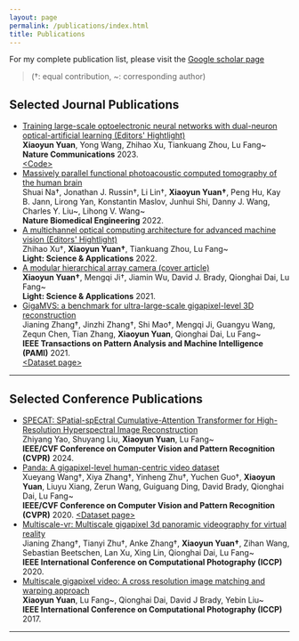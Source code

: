 ```yaml
---
layout: page
permalink: /publications/index.html
title: Publications
---
```


For my complete publication list, please visit the [Google scholar page](https://scholar.google.com/citations?user=MrEV0uwAAAAJ&hl=en)

> (†: equal contribution, ~: corresponding author)

## Selected Journal Publications

- [Training large-scale optoelectronic neural networks with dual-neuron optical-artificial learning (Editors' Hightlight)](https://www.nature.com/articles/s41467-023-42984-y)<br>**Xiaoyun Yuan**, Yong Wang, Zhihao Xu, Tiankuang Zhou, Lu Fang~<br> **Nature Communications** 2023.<br>[\<Code\>](https://github.com/yuanxy92/DANTE)
- [Massively parallel functional photoacoustic computed tomography of the human brain](https://www.nature.com/articles/s41551-021-00735-8)<br>Shuai Na†, Jonathan J. Russin†, Li Lin†, **Xiaoyun Yuan†**, Peng Hu, Kay B. Jann, Lirong Yan, Konstantin Maslov, Junhui Shi, Danny J. Wang, Charles Y. Liu~, Lihong V. Wang~<br> **Nature Biomedical Engineering** 2022.
- [A multichannel optical computing architecture for advanced machine vision (Editors' Hightlight)](https://www.nature.com/articles/s41377-022-00945-y)<br>Zhihao Xu†, **Xiaoyun Yuan†**, Tiankuang Zhou, Lu Fang~<br> **Light: Science & Applications** 2022.
- [A modular hierarchical array camera (cover article)](https://www.nature.com/articles/s41377-021-00485-x)<br>**Xiaoyun Yuan†**, Mengqi Ji†, Jiamin Wu, David J. Brady, Qionghai Dai, Lu Fang~<br> **Light: Science & Applications** 2021.
- [GigaMVS: a benchmark for ultra-large-scale gigapixel-level 3D reconstruction](https://ieeexplore.ieee.org/abstract/document/9547729)<br>Jianing Zhang†, Jinzhi Zhang†, Shi Mao†, Mengqi Ji, Guangyu Wang, Zequn Chen, Tian Zhang, **Xiaoyun Yuan**, Qionghai Dai, Lu Fang~<br> **IEEE Transactions on Pattern Analysis and Machine Intelligence (PAMI)** 2021.<br>[\<Dataset page\>](https://gigavision.cn/data/news?nav=GigaMVS%20RAWDATA&type=nav&t=1731982252980)

---

## Selected Conference Publications

- [SPECAT: SPatial-spEctral Cumulative-Attention Transformer for High-Resolution Hyperspectral Image Reconstruction](https://openaccess.thecvf.com/content/CVPR2024/html/Yao_SPECAT_SPatial-spEctral_Cumulative-Attention_Transformer_for_High-Resolution_Hyperspectral_Image_Reconstruction_CVPR_2024_paper.html)<br>Zhiyang Yao, Shuyang Liu, **Xiaoyun Yuan**, Lu Fang~
<br> **IEEE/CVF Conference on Computer Vision and Pattern Recognition (CVPR)** 2024.
- [Panda: A gigapixel-level human-centric video dataset](https://openaccess.thecvf.com/content_CVPR_2020/html/Wang_PANDA_A_Gigapixel-Level_Human-Centric_Video_Dataset_CVPR_2020_paper.html)<br>Xueyang Wang†, Xiya Zhang†, Yinheng Zhu†, Yuchen Guo†, **Xiaoyun Yuan**, Liuyu Xiang, Zerun Wang, Guiguang Ding, David Brady, Qionghai Dai, Lu Fang~
<br> **IEEE/CVF Conference on Computer Vision and Pattern Recognition (CVPR)** 2020.
[\<Dataset page\>](https://gigavision.cn/data/news?nav=DataSet%20Panda&type=nav&t=1731982080864)
- [Multiscale-vr: Multiscale gigapixel 3d panoramic videography for virtual reality](https://ieeexplore.ieee.org/abstract/document/9105244)<br>Jianing Zhang†, Tianyi Zhu†, Anke Zhang†, **Xiaoyun Yuan†**, Zihan Wang, Sebastian Beetschen, Lan Xu, Xing Lin, Qionghai Dai, Lu Fang~
<br> **IEEE International Conference on Computational Photography (ICCP)** 2020.
- [Multiscale gigapixel video: A cross resolution image matching and warping approach](https://ieeexplore.ieee.org/abstract/document/7951481)<br>**Xiaoyun Yuan**, Lu Fang~, Qionghai Dai, David J Brady, Yebin Liu~
<br> **IEEE International Conference on Computational Photography (ICCP)** 2017.

---

<!-- ## Ongoing Project

- Intelligent Communication Systems for Internet of Everything (Supervised by [Prof. Özgür Akan](https://www.eng.cam.ac.uk/profiles/oba21))

To match the ubiquitous connectivity and heterogeneous networking characteristics of the universe, IoE also integrates new IoXs into its framework. **Internet of Nano Things (IoNT)**, for example, is poised to increase the resolution of cyber-physical interfaces and bring connectivity into uncharted territories, e.g., inside the human body, with the networks of smart biological agents. **Internet of People and Senses (IoPS)**, as another example, refers to the conceptual transfer of information and even skills between humans besides the nonverbal communication of senses, e.g., olfaction and gustation. We aim to design and implement new intelligent communication techniques for the **Internet of Everything**.

<br>

--- -->

<!-- ## Degree Thesis

- [Hybrid Detection Mechanism for Spoofing Attacks in Bluetooth Low Energy Networks](https://caihanlin.com/mypaper/thesis/UG-thesis.pdf)<br>**Hanlin Cai** (Advisor: Zhezhuang Xu). **Best Bachelor Thesis Award** (Top 1/300).<br>Proposal paper has been accepted by AAAI 2024<br>Expect to submit a long paper to KDD 2024.

- [Industrial Inspection System based on Intelligent IoT and Bionic Quadruped Robot](https://caihanlin.com/mypaper/thesis/IP-report.pdf)<br>**Hanlin Cai** (Advisor: Zhezhuang Xu, Yuxiong Xia). Junior-year Intern Program.<br>Industrial Placement at China Huading Tech and IIoT Lab<br>

  <br>

---

## Early Project

- [Proposal: Securing Billion Bluetooth Devices leveraging Learning-based Techniques](https://ojs.aaai.org/index.php/AAAI/article/view/30544)<br>*Final year project (FYP).*<br>**Hanlin Cai** (Advisors: Zhezhuang Xu, Tozammel Hossain)<br>The 38th Annual AAAI Conference on Artificial Intelligence (AAAI 2024), Undergraduate Consortium.<br>Vancouver, Canada. February, 2024.

- Optimizing Traffic Sign Detection System Using Deep Residual Neural Networks Combined with Analytic Hierarchy Process Model<br>*Junior-year course design.*<br>**Hanlin Cai**, Zheng Li, Jiaqi Hu, Wei Hong Lim, Sew Sun Tiang, Mastaneh Mokayef, Chin Hong Wong<br>The 28th International Conference on Artificial Life and Robotics.<br>Beppu, Japan. February, 2023.<br>Recommended for expanding publication in the Journal of Advances in Artificial Life Robotics (EI Compendex).

- An IoT Garbage Monitoring System for Effective Garbage Management<br>*First-year course design.*<br>**Hanlin Cai**, Jiaqi Hu, Zheng Li, Wei Hong Lim, Mastaneh Mokayef, Chin Hong Wong<br>The 4th International Conference on Computer Engineering, Network and Intelligent Multimedia<br>Surabaya, Indonesia. November, 2022 (EI Compendex).<br>

  <br> -->

